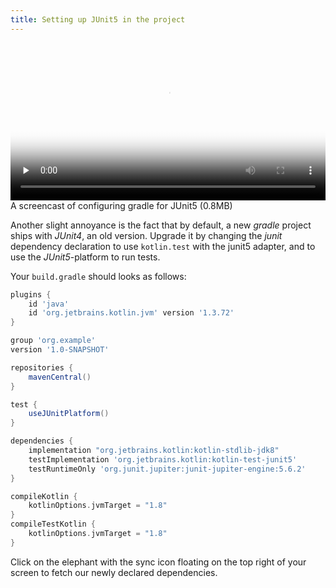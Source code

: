 ```yaml
---
title: Setting up JUnit5 in the project
---
```


<video 
  width="100%" 
  controls 
  class="my-2 drop-shadow-small" 
  preload="none"
  poster="{% link getting-started/guides/windows-intellij-kotlin-2-gradle-add-junit5.mp4.thumb.jpg %}"
  src="{% link getting-started/guides/windows-intellij-kotlin-2-gradle-add-junit5.mp4 %}"></video>
<span class="text-center d-block small">A screencast of configuring gradle for JUnit5 (0.8MB)</span>

Another slight annoyance is the fact that by default, a new *gradle* project ships with *JUnit4*, an old version. Upgrade it by changing the *junit* dependency declaration to use `kotlin.test` with the junit5 adapter, and to use the *JUnit5*-platform to run tests.

Your `build.gradle` should looks as follows:

```groovy
plugins {
    id 'java'
    id 'org.jetbrains.kotlin.jvm' version '1.3.72'
}

group 'org.example'
version '1.0-SNAPSHOT'

repositories {
    mavenCentral()
}

test {
    useJUnitPlatform()
}

dependencies {
    implementation "org.jetbrains.kotlin:kotlin-stdlib-jdk8"
    testImplementation 'org.jetbrains.kotlin:kotlin-test-junit5'
    testRuntimeOnly 'org.junit.jupiter:junit-jupiter-engine:5.6.2'
}

compileKotlin {
    kotlinOptions.jvmTarget = "1.8"
}
compileTestKotlin {
    kotlinOptions.jvmTarget = "1.8"
}
```

Click on the elephant with the sync icon floating on the top right of your screen to fetch our newly declared dependencies.